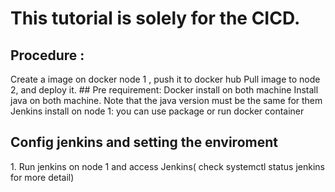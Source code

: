 # This tutorial is solely for the CICD.
## Procedure :
<break>
        Create a image on docker node 1 , push it to docker hub 
        Pull image to node 2, and deploy it.          
## Pre requirement:
<break>
        Docker install on both machine 
        Install java on both machine. Note that the java version must be the same for them 
        Jenkins install on node 1: you can use package or run docker container 
    

## Config jenkins and setting the enviroment
<break>
        1. Run jenkins  on node 1 and access Jenkins( check systemctl status jenkins for more detail)
